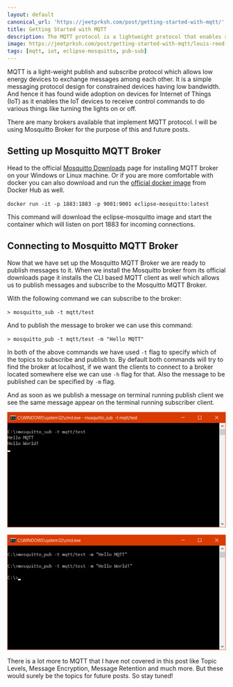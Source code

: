 ```yaml
---
layout: default
canonical_url: 'https://jeetprksh.com/post/getting-started-with-mqtt/'
title: Getting Started with MQTT
description: The MQTT protocol is a lightweight protocol that enables small IoT devices to communicate using publish and subscribe model.
image: https://jeetprksh.com/post/getting-started-with-mqtt/louis-reed-zDxlNcdUzxk-unsplash.jpg
tags: [mqtt, iot, eclipse-mosquitto, pub-sub]
---
```


MQTT is a light-weight publish and subscribe protocol which allows low energy devices to exchange messages among each other. It is a simple messaging protocol design for constrained devices having low bandwidth. And hence it has found wide adoption on devices for Internet of Things (IoT) as it enables the IoT devices to receive control commands to do various things like turning the lights on or off.

There are many brokers available that implement MQTT protocol. I will be using Mosquitto Broker for the purpose of this and future posts.

## Setting up Mosquitto MQTT Broker

Head to the official [Mosquitto Downloads](https://mosquitto.org/download/) page for installing MQTT broker on your Windows or Linux machine. Or if you are more comfortable with docker you can also download and run the [official docker image](https://hub.docker.com/_/eclipse-mosquitto) from Docker Hub as well.

`docker run -it -p 1883:1883 -p 9001:9001 eclipse-mosquitto:latest`

This command will download the eclipse-mosquitto image and start the container which will listen on port 1883 for incoming connections.

## Connecting to Mosquitto MQTT Broker

Now that we have set up the Mosquitto MQTT Broker we are ready to publish messages to it. When we install the Mosquitto broker from its official downloads page it installs the CLI based MQTT client as well which allows us to publish messages and subscribe to the Mosquitto MQTT Broker.

With the following command we can subscribe to the broker:

`> mosquitto_sub -t mqtt/test`

And to publish the message to broker we can use this command:

`> mosquitto_pub -t mqtt/test -m "Hello MQTT"`

In both of the above commands we have used `-t` flag to specify which of the topics to subscribe and publish to. By default both commands will try to find the broker at localhost, if we want the clients to connect to a broker located somewhere else we can use `-h` flag for that. Also the message to be published can be specified by `-m` flag.

And as soon as we publish a message on terminal running publish client we see the same message appear on the terminal running subscriber client.

![Subscribing to Broker](./mosquitto-subscribe.png "Subscribing to a topic on Mosquitto Broker")

![Publishing to Broker](./mosquitto-publish.png "Publishing to a topic on Mosquitto Broker")

There is a lot more to MQTT that I have not covered in this post like Topic Levels, Message Encryption, Message Retention and much more. But these would surely be the topics for future posts. So stay tuned!
